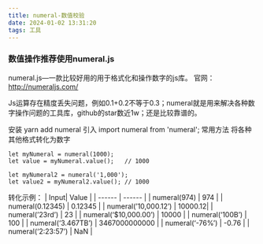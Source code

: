 ```yaml
---
title: numeral-数值校验
date: 2024-01-02 13:31:20
tags: 工具
---
```


### 数值操作推荐使用numeral.js

numeral.js—一款比较好用的用于格式化和操作数字的js库。
官网：http://numeraljs.com/

Js运算存在精度丢失问题，例如0.1+0.2不等于0.3；numeral就是用来解决各种数字操作问题的工具库，github的star数近1w；还是比较靠谱的。

<!-- more -->
安装
yarn add numeral
引入
import numeral from 'numeral';
常用方法
将各种其他格式转化为数字
```
let myNumeral = numeral(1000);
let value = myNumeral.value();   // 1000

let myNumeral2 = numeral('1,000');
let value2 = myNumeral2.value(); // 1000
```
   
转化示例：
| Input| Value |
| ------ | ------ |
| numeral(974) | 974 |
| numeral(0.12345) | 0.12345 |
| numeral(’10,000.12’) | 10000.12|
| numeral(’23rd’) | 23 |
| numeral(‘$10,000.00’) | 10000 |
| numeral(‘100B’) | 100 |
| numeral(‘3.467TB’) | 3467000000000 |
| numeral(‘-76%’) | -0.76 |
| numeral(‘2:23:57’) | NaN |